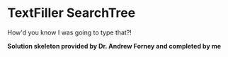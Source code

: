 # TextFiller SearchTree
How'd you know I was going to type that?!

**Solution skeleton provided by Dr. Andrew Forney and completed by me**
